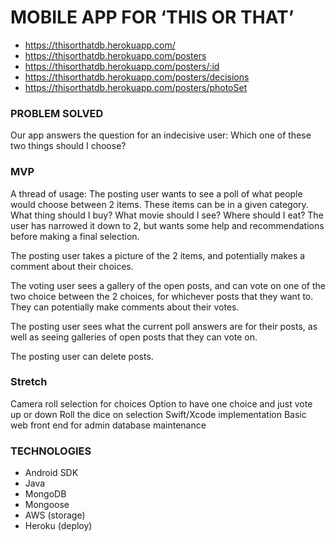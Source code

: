 <!-- # AndroidAppGroupProject -->

# MOBILE APP FOR ‘THIS OR THAT’

* https://thisorthatdb.herokuapp.com/
* https://thisorthatdb.herokuapp.com/posters
* https://thisorthatdb.herokuapp.com/posters/:id
* https://thisorthatdb.herokuapp.com/posters/decisions
* https://thisorthatdb.herokuapp.com/posters/photoSet



### PROBLEM SOLVED
Our app answers the question for an indecisive user:
Which one of these two things should I choose?

### MVP
A thread of usage:
The posting user wants to see a poll of what people would choose between 2 items.  These items can be in a given category.  What thing should I buy?  What movie should I see?  Where should I eat?  The user has narrowed it down to 2, but wants some help and recommendations before making a final selection.

The posting user takes a picture of the 2 items, and potentially makes a comment about their choices.

The voting user sees a gallery of the open posts, and can vote on one of the two choice between the 2 choices, for whichever posts that they want to.  They can potentially make comments about their votes.

The posting user sees what the current poll answers are for their posts, as well as seeing galleries of open posts that they can vote on.

The posting user can delete posts.

### Stretch
Camera roll selection for choices
Option to have one choice and just vote up or down
Roll the dice on selection
Swift/Xcode implementation
Basic web front end for admin database maintenance

### TECHNOLOGIES
* Android SDK
* Java
* MongoDB
* Mongoose
* AWS (storage)
* Heroku (deploy)
